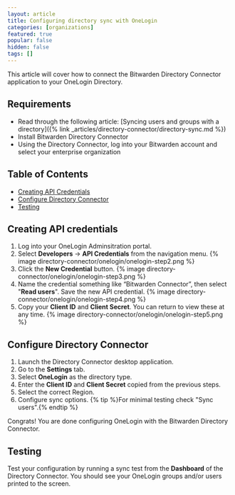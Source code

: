 ```yaml
---
layout: article
title: Configuring directory sync with OneLogin
categories: [organizations]
featured: true
popular: false
hidden: false
tags: []
---
```


This article will cover how to connect the Bitwarden Directory Connector application to your OneLogin Directory.

## Requirements

- Read through the following article: [Syncing users and groups with a directory]({% link _articles/directory-connector/directory-sync.md %})
- Install Bitwarden Directory Connector
- Using the Directory Connector, log into your Bitwarden account and select your enterprise organization

## Table of Contents

- [Creating API Credentials](#creating-api-credentials)
- [Configure Directory Connector](#configure-directory-connector)
- [Testing](#testing)

## Creating API credentials

1. Log into your OneLogin Adminsitration portal.
2. Select **Developers** → **API Credentials** from the navigation menu.
   {% image directory-connector/onelogin/onelogin-step2.png %}
3. Click the **New Credential** button.
   {% image directory-connector/onelogin/onelogin-step3.png %}
4. Name the credential something like “Bitwarden Connector”, then select "**Read users**". Save the new API credential.
   {% image directory-connector/onelogin/onelogin-step4.png %}
5. Copy your **Client ID** and **Client Secret**. You can return to view these at any time.
{% image directory-connector/onelogin/onelogin-step5.png %}

## Configure Directory Connector

1. Launch the Directory Connector desktop application.
2. Go to the **Settings** tab.
3. Select **OneLogin** as the directory type.
4. Enter the **Client ID** and **Client Secret** copied from the previous steps.
5. Select the correct Region.
6. Configure sync options.
{% tip %}For minimal testing check "Sync users".{% endtip %}

Congrats! You are done configuring OneLogin with the Bitwarden Directory Connector.

## Testing

Test your configuration by running a sync test from the **Dashboard** of the Directory Connector. You should see your OneLogin groups and/or users printed to the screen.
